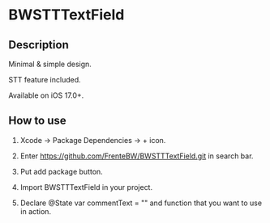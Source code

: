 # BWSTTTextField

## Description

Minimal & simple design.

STT feature included.

Available on iOS 17.0+.


## How to use

1. Xcode -> Package Dependencies -> + icon.

2. Enter https://github.com/FrenteBW/BWSTTTextField.git in search bar.

3. Put add package button.

4. Import BWSTTTextField in your project.

5. Declare @State var commentText = "" and function that you want to use in action.
